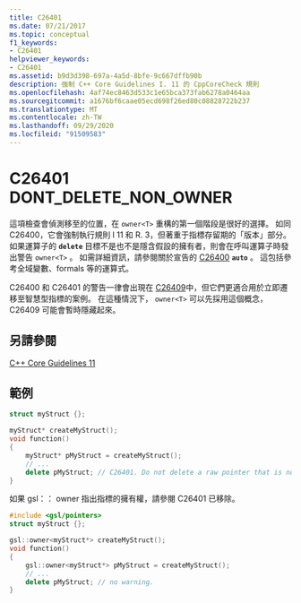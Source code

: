 ```yaml
---
title: C26401
ms.date: 07/21/2017
ms.topic: conceptual
f1_keywords:
- C26401
helpviewer_keywords:
- C26401
ms.assetid: b9d3d398-697a-4a5d-8bfe-9c667dffb90b
description: 強制 C++ Core Guidelines I. 11 的 CppCoreCheck 規則
ms.openlocfilehash: 4af74ec8463d533c1e65bca373fab6278a0464aa
ms.sourcegitcommit: a1676bf6caae05ecd698f26ed80c08828722b237
ms.translationtype: MT
ms.contentlocale: zh-TW
ms.lasthandoff: 09/29/2020
ms.locfileid: "91509583"
---
```

# <a name="c26401-dont_delete_non_owner"></a>C26401 DONT_DELETE_NON_OWNER

這項檢查會偵測移至的位置，在 `owner<T>` 重構的第一個階段是很好的選擇。 如同 C26400，它會強制執行規則 I 11 和 R. 3，但著重于指標存留期的「版本」部分。 如果運算子的 **`delete`** 目標不是也不是隱含假設的擁有者，則會在呼叫運算子時發出警告 `owner<T>` 。 如需詳細資訊，請參閱關於宣告的 [C26400](c26400.md) **`auto`** 。 這包括參考全域變數、formals 等的運算式。

C26400 和 C26401 的警告一律會出現在 [C26409](c26409.md)中，但它們更適合用於立即遷移至智慧型指標的案例。 在這種情況下， `owner<T>` 可以先採用這個概念，C26409 可能會暫時隱藏起來。

## <a name="see-also"></a>另請參閱

[C++ Core Guidelines 11](https://github.com/isocpp/CppCoreGuidelines/blob/master/CppCoreGuidelines.md#i11-never-transfer-ownership-by-a-raw-pointer-t-or-reference-t)

## <a name="example"></a>範例

```cpp
struct myStruct {};

myStruct* createMyStruct();
void function()
{
    myStruct* pMyStruct = createMyStruct();
    // ...
    delete pMyStruct; // C26401. Do not delete a raw pointer that is not an owner<T>
}
```

如果 gsl：： owner 指出指標的擁有權，請參閱 C26401 已移除。

```cpp
#include <gsl/pointers>
struct myStruct {};

gsl::owner<myStruct*> createMyStruct();
void function()
{
    gsl::owner<myStruct*> pMyStruct = createMyStruct();
    // ...
    delete pMyStruct; // no warning.
}
```
